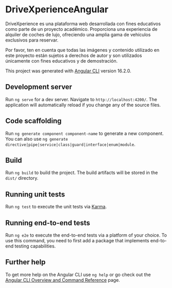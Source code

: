 # DriveXperienceAngular

DriveXperience es una plataforma web desarrollada con fines educativos como parte de un proyecto académico. Proporciona una experiencia de alquiler de coches de lujo, ofreciendo una amplia gama de vehículos exclusivos para reservar.

Por favor, ten en cuenta que todas las imágenes y contenido utilizado en este proyecto están sujetos a derechos de autor y son utilizados únicamente con fines educativos y de demostración.

This project was generated with [Angular CLI](https://github.com/angular/angular-cli) version 16.2.0.

## Development server

Run `ng serve` for a dev server. Navigate to `http://localhost:4200/`. The application will automatically reload if you change any of the source files.

## Code scaffolding

Run `ng generate component component-name` to generate a new component. You can also use `ng generate directive|pipe|service|class|guard|interface|enum|module`.

## Build

Run `ng build` to build the project. The build artifacts will be stored in the `dist/` directory.

## Running unit tests

Run `ng test` to execute the unit tests via [Karma](https://karma-runner.github.io).

## Running end-to-end tests

Run `ng e2e` to execute the end-to-end tests via a platform of your choice. To use this command, you need to first add a package that implements end-to-end testing capabilities.

## Further help

To get more help on the Angular CLI use `ng help` or go check out the [Angular CLI Overview and Command Reference](https://angular.io/cli) page.
